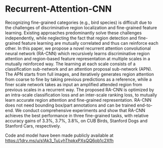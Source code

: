 # Recurrent-Attention-CNN

Recognizing fine-grained categories (e.g., bird species) is difficult due to the challenges of discriminative region localization and fine-grained feature learning. Existing approaches predominantly solve these challenges independently, while neglecting the fact that region detection and fine-grained feature learning are mutually correlated and thus can reinforce each other. In this paper, we propose a novel recurrent attention convolutional neural network (RA-CNN) which recursively learns discriminative region attention and region-based feature representation at multiple scales in a mutually reinforced way. The learning at each scale consists of a classification sub-network and an attention proposal sub-network (APN). The APN starts from full images, and iteratively generates region attention from coarse to fine by taking previous predictions as a reference, while a finer scale network takes as input an amplified attended region from previous scales in a recurrent way. The proposed RA-CNN is optimized by an intra-scale classification loss and an inter-scale ranking loss, to mutually learn accurate region attention and fine-grained representation. RA-CNN does not need bounding box/part annotations and can be trained end-to-end. We conduct comprehensive experiments and show that RA-CNN achieves the best performance in three fine-grained tasks, with relative accuracy gains of $3.3\%$, $3.7\%$, $3.8\%$, on CUB Birds, Stanford Dogs and Stanford Cars, respectively.

Code and model have been made publicly available at https://1drv.ms/u/s!Ak3_TuLyhThpkxPXsQQ6ob1c2Xfh 
